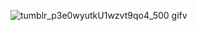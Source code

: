 

<!--
**2dvoid/2dvoid** is a ✨ _special_ ✨ repository because its `README.md` (this file) appears on your GitHub profile.

Here are some ideas to get you started:

- 🔭 I’m currently working on ...
- 🌱 I’m currently learning ...
- 👯 I’m looking to collaborate on ...
- 🤔 I’m looking for help with ...
- 💬 Ask me about ...
- 📫 How to reach me: ...
- 😄 Pronouns: ...
- ⚡ Fun fact: ...
-->


![tumblr_p3e0wyutkU1wzvt9qo4_500 gifv](https://user-images.githubusercontent.com/65068418/129467156-8aa66921-5814-46c9-a4df-8186f93b9979.gif)
